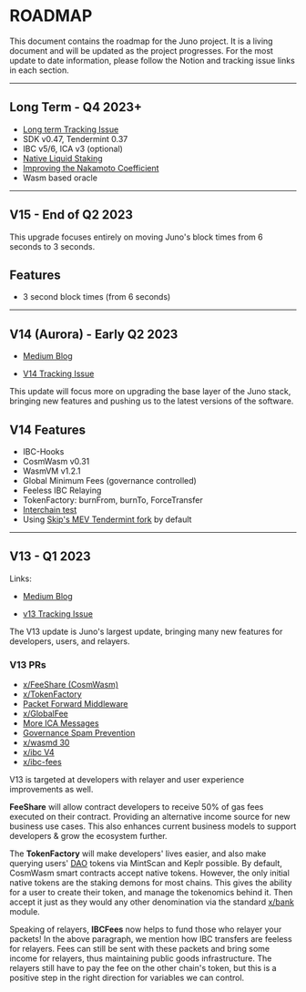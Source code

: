 # ROADMAP

This document contains the roadmap for the Juno project. It is a living document and will be updated as the project progresses. For the most update to date information, please follow the Notion and tracking issue links in each section.

---

## Long Term - Q4 2023+

- [Long term Tracking Issue](https://github.com/CosmosContracts/juno/issues/611)
- SDK v0.47, Tendermint 0.37
- IBC v5/6, ICA v3 (optional)
- [Native Liquid Staking](https://github.com/iqlusioninc/liquidity-staking-module)
- [Improving the Nakamoto Coefficient](https://github.com/CosmosContracts/juno/issues/474)
- Wasm based oracle

---

## V15 - End of Q2 2023

<!-- - [Medium Blog](...) -->

<!-- - [V15 Tracking Issue](...) -->

This upgrade focuses entirely on moving Juno's block times from 6 seconds to 3 seconds.

## Features

- 3 second block times (from 6 seconds)

---

## V14 (Aurora) - Early Q2 2023

- [Medium Blog](https://medium.com/@JunoNetwork/jun%C3%B8-aurora-ac67a8143e22)

- [V14 Tracking Issue](https://github.com/CosmosContracts/juno/issues/548)

This update will focus more on upgrading the base layer of the Juno stack, bringing new features and pushing us to the latest versions of the software.

## V14 Features

- IBC-Hooks
- CosmWasm v0.31
- WasmVM v1.2.1
- Global Minimum Fees (governance controlled)
- Feeless IBC Relaying
- TokenFactory: burnFrom, burnTo, ForceTransfer
- [Interchain test](https://github.com/strangelove-ventures/interchaintest)
- Using [Skip's MEV Tendermint fork](https://github.com/skip-mev/mev-cometbft) by default

---

## V13 - Q1 2023

Links:

- [Medium Blog](https://medium.com/@JunoNetwork/jun%C3%B8-v-13-fefa9d2dfce5)

- [v13 Tracking Issue](https://github.com/CosmosContracts/juno/issues/475)

The V13 update is Juno's largest update, bringing many new features for developers, users, and relayers.

### V13 PRs

- [x/FeeShare (CosmWasm)](https://github.com/CosmosContracts/juno/pull/385)
- [x/TokenFactory](https://github.com/CosmosContracts/juno/pull/368)
- [Packet Forward Middleware](https://github.com/CosmosContracts/juno/pull/513)
- [x/GlobalFee](https://github.com/CosmosContracts/juno/pull/411)
- [More ICA Messages](https://github.com/CosmosContracts/juno/pull/436/files)
- [Governance Spam Prevention](https://github.com/CosmosContracts/juno/pull/394)
- [x/wasmd 30](https://github.com/CosmosContracts/juno/pull/387)
- [x/ibc V4](https://github.com/CosmosContracts/juno/pull/387)
- [x/ibc-fees](https://github.com/CosmosContracts/juno/pull/432)

V13 is targeted at developers with relayer and user experience improvements as well.

**FeeShare** will allow contract developers to receive 50% of gas fees executed on their contract. Providing an alternative income source for new business use cases. This also enhances current business models to support developers & grow the ecosystem further.

The **TokenFactory** will make developers' lives easier, and also make querying users' [DAO](https://daodao.zone/) tokens via MintScan and Keplr possible. By default, CosmWasm smart contracts accept native tokens. However, the only initial native tokens are the staking demons for most chains. This gives the ability for a user to create their token, and manage the tokenomics behind it. Then accept it just as they would any other denomination via the standard [x/bank](https://github.com/cosmos/cosmos-sdk/tree/main/x/bank) module.

Speaking of relayers, **IBCFees** now helps to fund those who relayer your packets! In the above paragraph, we mention how IBC transfers are feeless for relayers. Fees can still be sent with these packets and bring some income for relayers, thus maintaining public goods infrastructure. The relayers still have to pay the fee on the other chain's token, but this is a positive step in the right direction for variables we can control.
